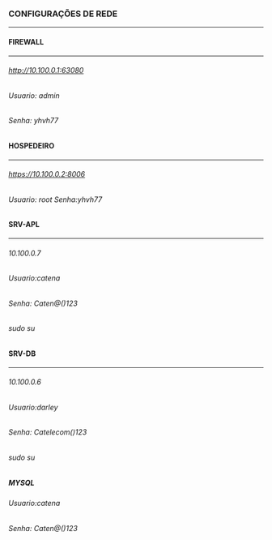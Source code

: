 ### CONFIGURAÇÕES DE REDE
--------------------------

#### FIREWALL
---------------
###### http://10.100.0.1:63080
###### Usuario: admin
###### Senha: yhvh77

#### HOSPEDEIRO
----------------------------
###### https://10.100.0.2:8006
###### Usuario: root Senha:yhvh77

#### SRV-APL
----------------------------
###### 10.100.0.7
###### Usuario:catena
###### Senha: Caten@()123
###### sudo su

#### SRV-DB
--------------------------------------

###### 10.100.0.6
###### Usuario:darley
###### Senha: Catelecom()123
###### sudo su

##### MYSQL
###### Usuario:catena
###### Senha: Caten@()123



